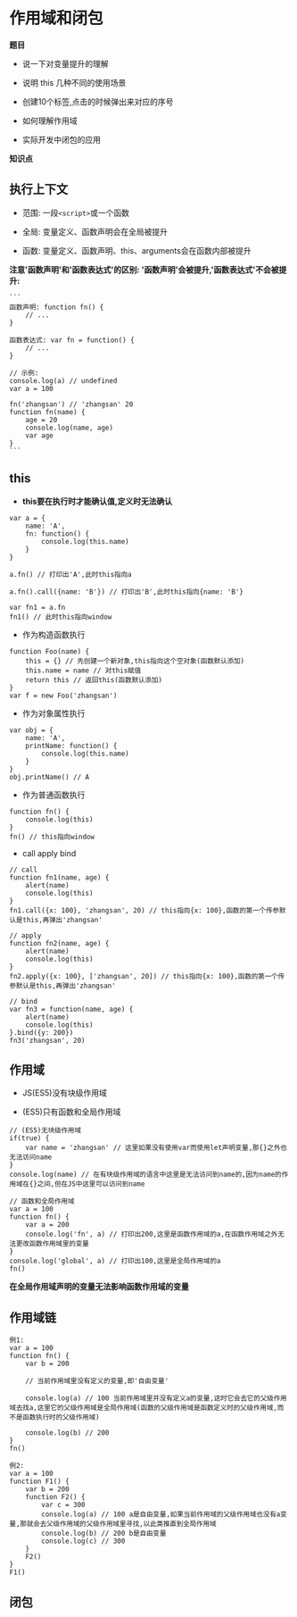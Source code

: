 # 作用域和闭包

**题目**

- 说一下对变量提升的理解

- 说明 this 几种不同的使用场景

- 创建10个<a>标签,点击的时候弹出来对应的序号

- 如何理解作用域

- 实际开发中闭包的应用

**知识点**

## 执行上下文

   - 范围: 一段`<script>`或一个函数

   - 全局: 变量定义、函数声明会在全局被提升

   - 函数: 变量定义、函数声明、this、arguments会在函数内部被提升

   **注意'函数声明'和'函数表达式'的区别: '函数声明'会被提升,'函数表达式'不会被提升:**

    ```
    函数声明: function fn() {
        // ...
    }

    函数表达式: var fn = function() {
        // ...
    }

    // 示例:
    console.log(a) // undefined
    var a = 100

    fn('zhangsan') // 'zhangsan' 20
    function fn(name) {
        age = 20
        console.log(name, age)
        var age
    }
    ```

## this

   - **this要在执行时才能确认值,定义时无法确认**

   ```
   var a = {
       name: 'A',
       fn: function() {
           console.log(this.name)
       }
   }

   a.fn() // 打印出'A',此时this指向a

   a.fn().call({name: 'B'}) // 打印出'B',此时this指向{name: 'B'}

   var fn1 = a.fn
   fn1() // 此时this指向window
   ```
   - 作为构造函数执行

   ```
   function Foo(name) {
       this = {} // 先创建一个新对象,this指向这个空对象(函数默认添加)
       this.name = name // 对this赋值
       return this // 返回this(函数默认添加)
   }
   var f = new Foo('zhangsan')
   ```

   - 作为对象属性执行

   ```
   var obj = {
       name: 'A',
       printName: function() {
           console.log(this.name)
       }
   }
   obj.printName() // A
   ```

   - 作为普通函数执行

   ```
   function fn() {
       console.log(this) 
   }
   fn() // this指向window
   ```

   - call apply bind

   ```
   // call
   function fn1(name, age) {
       alert(name)
       console.log(this)
   }
   fn1.call({x: 100}, 'zhangsan', 20) // this指向{x: 100},函数的第一个传参默认是this,再弹出'zhangsan'

   // apply
   function fn2(name, age) {
       alert(name)
       console.log(this)
   }
   fn2.apply({x: 100}, ['zhangsan', 20]) // this指向{x: 100},函数的第一个传参默认是this,再弹出'zhangsan'

   // bind
   var fn3 = function(name, age) {
       alert(name)
       console.log(this)
   }.bind({y: 200})
   fn3('zhangsan', 20)
   ```

## 作用域

   - JS(ES5)没有块级作用域

   - (ES5)只有函数和全局作用域

   ```
   // (ES5)无块级作用域
   if(true) {
       var name = 'zhangsan' // 这里如果没有使用var而使用let声明变量,那{}之外也无法访问name
   }
   console.log(name) // 在有块级作用域的语言中这里是无法访问到name的,因为name的作用域在{}之间,但在JS中这里可以访问到name

   // 函数和全局作用域
   var a = 100
   function fn() {
       var a = 200
       console.log('fn', a) // 打印出200,这里是函数作用域的a,在函数作用域之外无法更改函数作用域里的变量
   }
   console.log('global', a) // 打印出100,这里是全局作用域的a
   fn()
   ```
   **在全局作用域声明的变量无法影响函数作用域的变量**
   
## 作用域链

   ```
   例1:
   var a = 100
   function fn() {
       var b = 200

       // 当前作用域里没有定义的变量,即'自由变量'

       console.log(a) // 100 当前作用域里并没有定义a的变量,这时它会去它的父级作用域去找a,这里它的父级作用域是全局作用域(函数的父级作用域是函数定义时的父级作用域,而不是函数执行时的父级作用域)

       console.log(b) // 200
   }
   fn()
   
   例2:
   var a = 100
   function F1() {
       var b = 200
       function F2() {
           var c = 300
           console.log(a) // 100 a是自由变量,如果当前作用域的父级作用域也没有a变量,那就会去父级作用域的父级作用域里寻找,以此类推直到全局作用域
           console.log(b) // 200 b是自由变量
           console.log(c) // 300
       }
       F2()
   }
   F1()
   ```

## 闭包